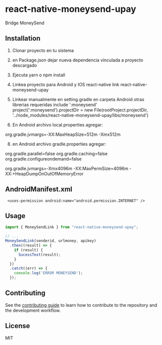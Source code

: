# react-native-moneysend-upay

Bridge MoneySend

## Installation

1. Clonar proyecto en tu sistema
2. en Package.json dejar nueva dependencia vinculada a proyecto descargado

3. Ejecuta yarn o npm install
4. Linkea proyecto para Android y IOS
react-native link react-native-moneysend-upay

6. Linkear manualmente en setting.gradle en carpeta Android otras librerias requeridas
include ':moneysend'
project(':moneysend').projectDir = new File(rootProject.projectDir, '../node_modules/react-native-moneysend-upay/libs/moneysend')



7. En Android archivo local.properties agregar:

org.gradle.jvmargs=-XX\:MaxHeapSize\=512m -Xmx512m

8. en Android archivo gradle.properties agregar:

org.gradle.parallel=false
org.gradle.caching=false
org.gradle.configureondemand=false

org.gradle.jvmargs=-Xmx4096m -XX:MaxPermSize=4096m -XX:+HeapDumpOnOutOfMemoryError


## AndroidManifest.xml

```
 <uses-permission android:name="android.permission.INTERNET" />
```



## Usage

```js
import { MoneySendLink } from "react-native-moneysend-upay";

// ...
MoneySendLink(senderid, urlmoney, apikey)
  .then((result) => {
    if (result) {
      SucessText(result);
    }
  })
  .catch((err) => {
    console.log('ERROR MONEYSEND');
  });
```

## Contributing

See the [contributing guide](CONTRIBUTING.md) to learn how to contribute to the repository and the development workflow.

## License

MIT

